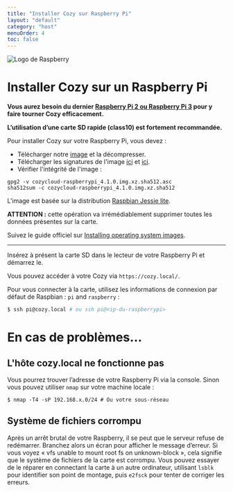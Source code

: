 ```yaml
---
title: "Installer Cozy sur Raspberry Pi"
layout: "default"
category: "host"
menuOrder: 4
toc: false
---
```



<div class="install-inner-logo">
<img alt="Logo de Raspberry" src="/assets/images/raspberry-logo.png">
</div>

# Installer Cozy sur un Raspberry Pi

**Vous aurez besoin du dernier [Raspberry Pi 2 ou Raspberry Pi 3](http://fr.wikipedia.org/wiki/Raspberry_Pi)
pour y faire tourner Cozy efficacement.**

**L’utilisation d’une carte SD rapide (class10) est fortement recommandée.**

Pour installer Cozy sur votre Raspberry Pi, vous devez :

* Télécharger notre [image](https://files.cozycloud.cc/raspberrypi/cozy-raspberrypi_latest.img.xz) et la décompresser.
* Télécharger les signatures de l'image [ici](https://files.cozycloud.cc/raspberrypi/cozy-raspberrypi_latest.img.xz.sha512.asc) et [ici](https://files.cozycloud.cc/raspberrypi/cozy-raspberrypi_latest.img.xz.sha512).
* Vérifier l'intégrité de l'image :

```
gpg2 -v cozycloud-raspberrypi_4.1.0.img.xz.sha512.asc
sha512sum -c cozycloud-raspberrypi_4.1.0.img.xz.sha512
```

L’image est basée sur la distribution [Raspbian Jessie lite](https://www.raspberrypi.org/downloads/raspbian/).

**ATTENTION :** cette opération va irrémédiablement supprimer toutes les
données présentes sur la carte.

Suivez le guide officiel sur [Installing operating system images](https://www.raspberrypi.org/documentation/installation/installing-images/README.md).

---

Insérez à présent la carte SD dans le lecteur de votre Raspberry Pi et démarrez
le.

Vous pouvez accéder à votre Cozy via `https://cozy.local/`.

Pour vous connecter à la carte, utilisez les informations de connexion par
défaut de Raspbian : ```pi``` and ```raspberry``` :

```bash
$ ssh pi@cozy.local # ou ssh pi@<ip-du-raspberrypi>
```

# En cas de problèmes…

## L'hôte cozy.local ne fonctionne pas

Vous pourrez trouver l’adresse de votre Raspberry Pi via la console. Sinon vous pouvez
utiliser `nmap` sur votre machine locale :

```
$ nmap -T4 -sP 192.168.x.0/24 # Ou votre sous-réseau
```

## Système de fichiers corrompu

Après un arrêt brutal de votre Raspberry, il se peut que le serveur refuse de redémarrer. Branchez alors un écran pour afficher le message d’erreur. Si vous voyez « vfs unable to mount root fs on unknown-block », cela signifie que le système de fichiers de la carte est corrompu. Vous pouvez essayer de le réparer en connectant la carte à un autre ordinateur, utilisant `lsblk` pour identifier son point de montage, puis `e2fsck` pour tenter de corriger les erreurs.

